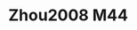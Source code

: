 # Zhou2008 M44
<a name="material" />
<script type="application/ld+json">

  {
    "@context": "https://schema.org/",
    "@type": "ChemicalSubstance",
    "http://purl.org/dc/terms/conformsTo":
      {
        "@type": "CreativeWork",
        "@id": "https://bioschemas.org/profiles/ChemicalSubstance/0.4-RELEASE/"
      },
    "@id": "https://egonw.github.io/nanowiki/nanowiki256.html#material",
    "name": "Zhou2008 M44",
    "sameAs: "http://127.0.0.1/mediawiki/index.php/Special:URIResolver/Zhou2008_M44"
  }
</script>

